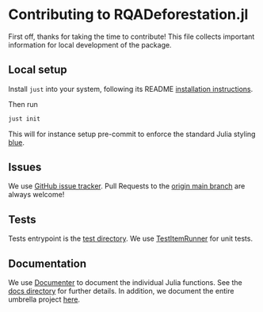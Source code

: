# Contributing to RQADeforestation.jl

First off, thanks for taking the time to contribute!
This file collects important information for local development of the package.

## Local setup

Install `just` into your system, following its README [installation instructions](https://github.com/casey/just?tab=readme-ov-file#installation).

Then run

```bash
just init
```

This will for instance setup pre-commit to enforce the standard Julia styling [blue](https://github.com/JuliaDiff/BlueStyle).

## Issues

We use [GitHub issue tracker](https://github.com/EarthyScience/RQADeforestation.jl/issues).
Pull Requests to the [origin main branch](https://github.com/EarthyScience/RQADeforestation.jl) are always welcome!

## Tests

Tests entrypoint is the [test directory](test).
We use [TestItemRunner](https://github.com/julia-vscode/TestItemRunner.jl) for unit tests.

## Documentation

We use [Documenter](https://documenter.juliadocs.org/stable/) to document the individual Julia functions.
See the [docs directory](docs) for further details.
In addition, we document the entire umbrella project [here](https://earthyscience.github.io/FAIRSenDD/).
